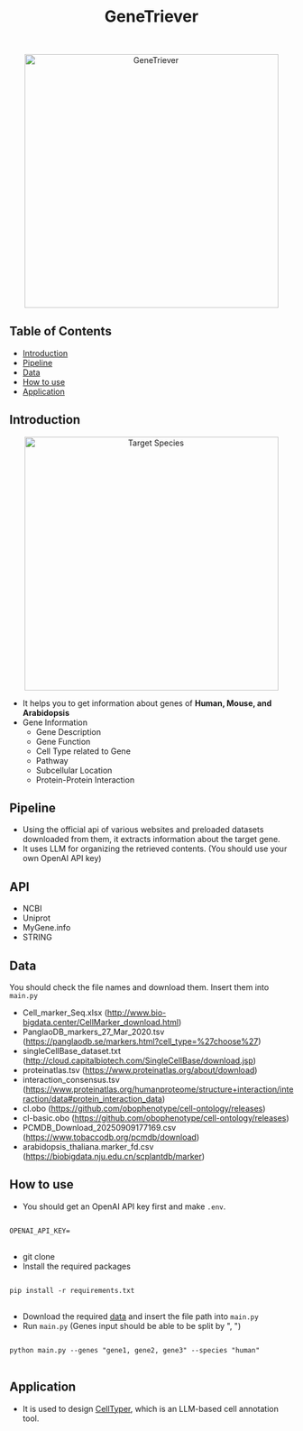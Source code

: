 <h1 align="center"> GeneTriever </h1> <br>
<p align="center">
  <a href="https://github.com/hyun-jin891/GeneTriever/tree/main">
    <img alt="GeneTriever" title="GeneTriever" src="https://i.imgur.com/CVkX8OY.png" width="450">
  </a>
</p>


<!-- START doctoc generated TOC please keep comment here to allow auto update -->
<!-- DON'T EDIT THIS SECTION, INSTEAD RE-RUN doctoc TO UPDATE -->
## Table of Contents

- [Introduction](#introduction)
- [Pipeline](#pipeline)
- [Data](#data)
- [How to use](#how-to-use)
- [Application](#application)

<!-- END doctoc generated TOC please keep comment here to allow auto update -->

## Introduction
<p align="center">
  <a href="https://github.com/hyun-jin891/GeneTriever/tree/main">
    <img alt="Target Species" title="Target Species" src="https://i.imgur.com/N7329gV.png" width="450">
  </a>
</p>

* It helps you to get information about genes of **Human, Mouse, and Arabidopsis**
* Gene Information
  * Gene Description
  * Gene Function
  * Cell Type related to Gene
  * Pathway
  * Subcellular Location
  * Protein-Protein Interaction

## Pipeline
* Using the official api of various websites and preloaded datasets downloaded from them, it extracts information about the target gene.
* It uses LLM for organizing the retrieved contents. (You should use your own OpenAI API key)

## API
* NCBI
* Uniprot
* MyGene.info
* STRING

## Data
You should check the file names and download them. Insert them into <code>main.py</code>

* Cell_marker_Seq.xlsx (http://www.bio-bigdata.center/CellMarker_download.html)
* PanglaoDB_markers_27_Mar_2020.tsv (https://panglaodb.se/markers.html?cell_type=%27choose%27)
* singleCellBase_dataset.txt (http://cloud.capitalbiotech.com/SingleCellBase/download.jsp)
* proteinatlas.tsv (https://www.proteinatlas.org/about/download)
* interaction_consensus.tsv (https://www.proteinatlas.org/humanproteome/structure+interaction/interaction/data#protein_interaction_data)
* cl.obo (https://github.com/obophenotype/cell-ontology/releases)
* cl-basic.obo (https://github.com/obophenotype/cell-ontology/releases)
* PCMDB_Download_20250909177169.csv (https://www.tobaccodb.org/pcmdb/download)
* arabidopsis_thaliana.marker_fd.csv (https://biobigdata.nju.edu.cn/scplantdb/marker)

## How to use
* You should get an OpenAI API key first and make <code>.env</code>.
<pre>
<code>
OPENAI_API_KEY=
</code>
</pre>
* git clone
* Install the required packages
<pre>
<code>
pip install -r requirements.txt
</code>
</pre>
* Download the required [data](#data) and insert the file path into <code>main.py</code>
* Run <code>main.py</code> (Genes input should be able to be split by ", ")
<pre>
<code>
python main.py --genes "gene1, gene2, gene3" --species "human"
</code>
</pre>


## Application
* It is used to design [CellTyper](https://github.com/SBBlaboratory/CellTyper), which is an LLM-based cell annotation tool.





